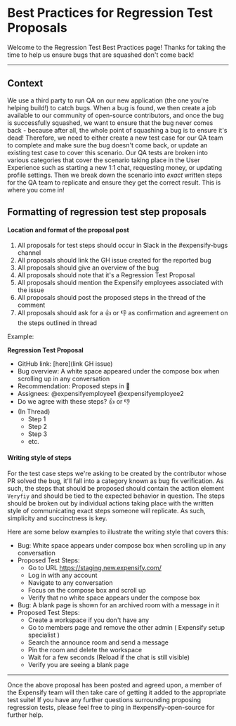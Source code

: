 # Best Practices for Regression Test Proposals

Welcome to the Regression Test Best Practices page! Thanks for taking the time to help us ensure bugs that are squashed don't come back!

---

## Context
We use a third party to run QA on our new application (the one you're helping build!) to catch bugs. When a bug is found, we then create a job available to our community of open-source contributors, and once the bug is successfully squashed, we want to ensure that the bug never comes back - because after all, the whole point of squashing a bug is to ensure it's dead! Therefore, we need to either create a new test case for our QA team to complete and make sure the bug doesn't come back, or update an existing test case to cover this scenario. Our QA tests are broken into various categories that cover the scenario taking place in the User Experience such as starting a new 1:1 chat, requesting money, or updating profile settings. Then we break down the scenario into _exact_ written steps for the QA team to replicate and ensure they get the correct result. This is where you come in!  

## Formatting of regression test step proposals

#### Location and format of the proposal post
1. All proposals for test steps should occur in Slack in the #expensify-bugs channel  
2. All proposals should link the GH issue created for the reported bug 
3. All proposals should give an overview of the bug
4. All proposals should note that it's a Regression Test Proposal
5. All proposals should mention the Expensify employees associated with the issue
6. All proposals should post the proposed steps in the thread of the comment 
7. All proposals should ask for a 👍 or 👎 as confirmation and agreement on the steps outlined in thread

Example: 

**Regression Test Proposal**
  - GitHub link: [here](link GH issue)
  - Bug overview: A white space appeared under the compose box when scrolling up in any conversation
  - Recommendation: Proposed steps in 🧵
  - Assignees: @expensifyemployee1 @expensifyemployee2
  - Do we agree with these steps? 👍 or 👎
  - (In Thread)
    - Step 1
    - Step 2
    - Step 3
    - etc.

#### Writing style of steps
For the test case steps we're asking to be created by the contributor whose PR solved the bug, it'll fall into a category known as bug fix verification. As such, the steps that should be proposed should contain the action element `Veryfiy` and should be tied to the expected behavior in question. 
The steps should be broken out by individual actions taking place with the written style of communicating exact steps someone will replicate. As such, simplicity and succinctness is key. 

Here are some below examples to illustrate the writing style that covers this:
- Bug: White space appears under compose box when scrolling up in any conversation
- Proposed Test Steps:
  - Go to URL https://staging.new.expensify.com/
  - Log in with any account
  - Navigate to any conversation
  - Focus on the compose box and scroll up
  - Verify that no white space appears under the compose box
- Bug: A blank page is shown for an archived room with a message in it
- Proposed Test Steps:
  - Create a workspace if you don't have any
  - Go to members page and remove the other admin ( Expensify setup specialist )
  - Search the announce room and send a message
  - Pin the room and delete the workspace
  - Wait for a few seconds (Reload if the chat is still visible)
  - Verify you are seeing a blank page

---

Once the above proposal has been posted and agreed upon, a member of the Expensify team will then take care of getting it added to the appropriate test suite! If you have any further questions surrounding proposing regression tests, please feel free to ping in #expensify-open-source for further help. 
